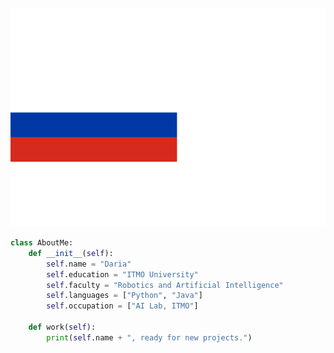 <div align="center">
  <br/>
    <img height="350" src="src/nyancat_russia.svg" width="800" />
  <br/>
</div>

```python
class AboutMe:
    def __init__(self):
        self.name = "Daria"
        self.education = "ITMO University"
        self.faculty = "Robotics and Artificial Intelligence"
        self.languages = ["Python", "Java"]
        self.occupation = ["AI Lab, ITMO"]

    def work(self):
        print(self.name + ", ready for new projects.")
```
